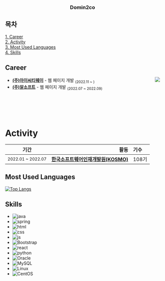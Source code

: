 <div align="center">
  
   ### Domin2co

</div>

## 목차

[1. Career](#Career) <br>
[2. Activity](#Activity) <br>
[3. Most Used Languages](#Most-Used-Languages)<br>
[4. Skills](#Skills)<br>

## Career
<div markdown="1">

<a href="https://solved.ac/ikhyeons"><img align="right" src="http://mazassumnida.wtf/api/v2/generate_badge?boj=ikhyeons&theme=dark"/></a>
- **[(주)아이씨티웨이](http://www.ictway.co.kr/)** - 웹 페이지 개발 <sub>(2022.11 ~ )</sub>
- **[(주)알소프트](http://www.rsoft.kr/new/)** - 웹 페이지 개발 <sub>(2022.07 ~ 2022.09)</sub>
<br/>
<br/>
<br/>
<br/>

</div>

# Activity
<div markdown="2">
  
|기간|활동|기수|
|:-:|-:|:-|
|<sub>2022.01 ~ 2022.07</sub>| **[한국소프트웨어인재개발원(KOSMO)](https://www.ikosmo.co.kr/main)** | 108기

</div>

## Most Used Languages
<div markdown="3">
  
[![Top Langs](https://github-readme-stats.vercel.app/api/top-langs/?username=Domin2co)](https://github.com/Domin2co/github-readme-stats)

</div>

## Skills
<div markdown="4">
  
- ![java](https://img.shields.io/badge/Java-ED8B00?style=for-the-badge&logo=openjdk&logoColor=white) <br>
- ![spring](https://img.shields.io/badge/Spring-6DB33F?style=for-the-badge&logo=spring&logoColor=white) <br>
- ![html](https://img.shields.io/badge/HTML5-E34F26?style=for-the-badge&logo=html5&logoColor=white) <br>
- ![css](https://img.shields.io/badge/CSS-239120?&style=for-the-badge&logo=css3&logoColor=white) <br>
- ![js](https://img.shields.io/badge/JavaScript-F7DF1E?style=for-the-badge&logo=JavaScript&logoColor=white) <br>
- ![Bootstrap](https://img.shields.io/badge/Bootstrap-563D7C?style=for-the-badge&logo=bootstrap&logoColor=white) <br>
- ![react](https://img.shields.io/badge/React-20232A?style=for-the-badge&logo=react&logoColor=61DAFB) <br> 
- ![python](https://img.shields.io/badge/Python-14354C?style=for-the-badge&logo=python&logoColor=white) <br>
- ![Oracle](https://img.shields.io/badge/Oracle-F80000?style=for-the-badge&logo=oracle&logoColor=black)
- ![MySQL](https://img.shields.io/badge/mysql-%2300f.svg?style=for-the-badge&logo=mysql&logoColor=white) <br>
- ![Linux](https://img.shields.io/badge/Linux-FCC624?style=for-the-badge&logo=linux&logoColor=black) <br>
- ![CentOS](https://img.shields.io/badge/Cent%20OS-262577?style=for-the-badge&logo=CentOS&logoColor=white) <br>

</div>
